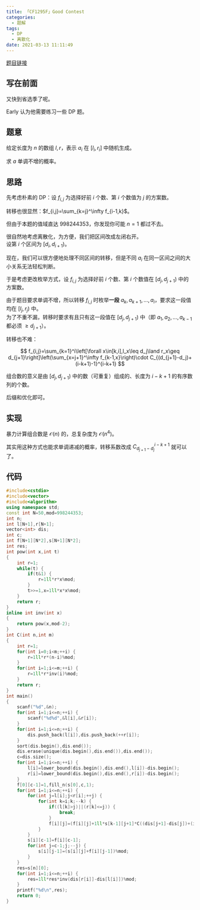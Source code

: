 ```yaml
---
title: 「CF1295F」Good Contest
categories:
  - 题解
tags:
  - DP
  - 离散化
date: 2021-03-13 11:11:49
---
```


[题目链接](https://codeforces.com/contest/1295/problem/F)

## 写在前面

又快到省选季了呢。

Early 认为他需要练习一些 DP 题。

## 题意

给定长度为 $n$ 的数组 $l,r$，表示 $a_i$ 在 $[l_i,r_i]$ 中随机生成。

求 $a$ 单调不增的概率。

<!-- more -->

## 思路

先考虑朴素的 DP：设 $f_{i,j}$ 为选择好前 $i$ 个数、第 $i$ 个数值为 $j$ 的方案数。

转移也很显然：$f_{i,j}=\sum_{k=j}^\infty f_{i-1,k}$。

但由于本题的值域直达 $998244353$，你发现你可能 $n=1$ 都过不去。

很自然地考虑离散化，为方便，我们把区间改成左闭右开。  
设第 $i$ 个区间为 $[d_i,d_{i+1})$。

现在，我们可以很方便地处理不同区间的转移，但是不同 $a_i$ 在同一区间之间的大小关系无法轻松判断。

于是考虑更改枚举方式，设 $f_{i,j}$ 为选择好前 $i$ 个数、第 $i$ 个数值在 $[d_j,d_{j+1})$ 中的方案数。

由于题目要求单调不增，所以转移 $f_{i,j}$ 时枚举**一段** $a_k,a_{k+1},\dots,a_i$，要求这一段值均在 $[l_j,r_j)$ 中。  
为了不重不漏，转移时要求有且只有这一段值在 $[d_j,d_{j+1})$ 中（即 $a_1,a_2,\dots,a_{k-1}$ 都必须 $\geq d_{j+1}$）。

转移也不难：

$$
f_{i,j}=\sum_{k=1}^i\left[\forall x\in[k,i],l_x\leq d_j\land r_x\geq d_{j+1}\right]\left(\sum_{x=j+1}^\infty f_{k-1,x}\right)\cdot C_{(d_{j+1}-d_j)+(i-k+1)-1}^{i-k+1}
$$

组合数的意义是由 $[d_j,d_{j+1})$ 中的数（可重复）组成的、长度为 $i-k+1$ 的有序数列的个数。

后缀和优化即可。

## 实现

暴力计算组合数是 $\mathcal O(n)$ 的，总复杂度为 $\mathcal O(n^4)$。

其实用这种方式也能求单调递减的概率，转移系数改成 $C_{d_{j+1}-d_j}^{i-k+1}$ 就可以了。

## 代码

```cpp
#include<cstdio>
#include<vector>
#include<algorithm>
using namespace std;
const int N=50,mod=998244353;
int n;
int l[N+1],r[N+1];
vector<int> dis;
int c;
int f[N+1][N*2],s[N+1][N*2];
int res;
int pow(int x,int t)
{
    int r=1;
    while(t) {
        if(t&1) {
            r=1ll*r*x%mod;
        }
        t>>=1,x=1ll*x*x%mod;
    }
    return r;
}
inline int inv(int x)
{
    return pow(x,mod-2);
}
int C(int n,int m)
{
    int r=1;
    for(int i=0;i<m;++i) {
        r=1ll*r*(n-i)%mod;
    }
    for(int i=1;i<=m;++i) {
        r=1ll*r*inv(i)%mod;
    }
    return r;
}
int main()
{
    scanf("%d",&n);
    for(int i=1;i<=n;++i) {
        scanf("%d%d",&l[i],&r[i]);
    }
    for(int i=1;i<=n;++i) {
        dis.push_back(l[i]),dis.push_back(++r[i]);
    }
    sort(dis.begin(),dis.end());
    dis.erase(unique(dis.begin(),dis.end()),dis.end());
    c=dis.size();
    for(int i=1;i<=n;++i) {
        l[i]=lower_bound(dis.begin(),dis.end(),l[i])-dis.begin();
        r[i]=lower_bound(dis.begin(),dis.end(),r[i])-dis.begin();
    }
    f[0][c-1]=1,fill_n(s[0],c,1);
    for(int i=1;i<=n;++i) {
        for(int j=l[i];j<r[i];++j) {
            for(int k=i;k;--k) {
                if((l[k]>j)||(r[k]<=j)) {
                    break;
                }
                f[i][j]=(f[i][j]+1ll*s[k-1][j+1]*C((dis[j+1]-dis[j])+(i-k+1)-1,i-k+1))%mod;
            }
        }
        s[i][c-1]=f[i][c-1];
        for(int j=c-1;j;--j) {
            s[i][j-1]=(s[i][j]+f[i][j-1])%mod;
        }
    }
    res=s[n][0];
    for(int i=1;i<=n;++i) {
        res=1ll*res*inv(dis[r[i]]-dis[l[i]])%mod;
    }
    printf("%d\n",res);
    return 0;
}
```
